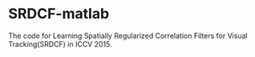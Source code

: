 # SRDCF-matlab
The code for Learning Spatially Regularized Correlation Filters for Visual Tracking(SRDCF) in ICCV 2015.
